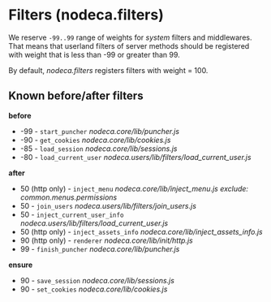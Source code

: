 Filters (nodeca.filters)
========================

We reserve `-99..99` range of weights for _system_ filters and middlewares.
That means that userland filters of server methods should be registered with
weight that is less than -99 or greater than 99.

By default, _nodeca.filters_ registers filters with weight = 100.


Known before/after filters
--------------------------

**before**

* -99 - `start_puncher` *nodeca.core/lib/puncher.js*
* -90 - `get_cookies` *nodeca.core/lib/cookies.js*
* -85 - `load_session` *nodeca.core/lib/sessions.js*
* -80 - `load_current_user` *nodeca.users/lib/filters/load_current_user.js*

**after**

* 50 (http only) - `inject_menu` *nodeca.core/lib/inject_menu.js*
  *exclude: common.menus.permissions*
* 50 - `join_users` *nodeca.users/lib/filters/join_users.js*
* 50 - `inject_current_user_info` *nodeca.users/lib/filters/load_current_user.js*
* 50 (http only) - `inject_assets_info`  *nodeca.core/lib/inject_assets_info.js*
* 90 (http only) - `renderer` *nodeca.core/lib/init/http.js*
* 99 - `finish_puncher` *nodeca.core/lib/puncher.js*

**ensure**

* 90 - `save_session` *nodeca.core/lib/sessions.js*
* 90 - `set_cookies` *nodeca.core/lib/cookies.js*
